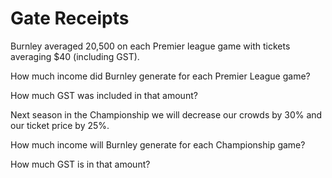 # Gate Receipts

Burnley averaged 20,500 on each Premier league game with tickets averaging $40 (including GST).

How much income did Burnley generate for each Premier League game?

How much GST was included in that amount?

Next season in the Championship we will decrease our crowds by 30% and our ticket price by 25%. 

How much income will Burnley generate for each Championship game?

How much GST is in that amount?
